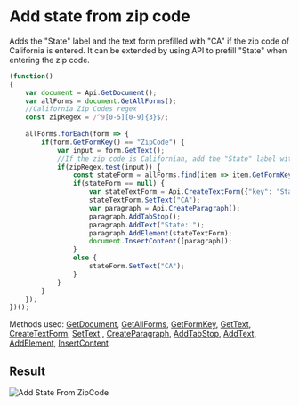 # Add state from zip code

Adds the "State" label and the text form prefilled with "CA" if the zip code of California is entered. It can be extended by using API to prefill "State" when entering the zip code.

<!-- This code snippet is shown in the screenshot. -->

<!-- eslint-skip -->

``` ts
(function()
{
    var document = Api.GetDocument();
    var allForms = document.GetAllForms();
    //California Zip Codes regex
    const zipRegex = /^9[0-5][0-9]{3}$/;
    
    allForms.forEach(form => {
        if(form.GetFormKey() == "ZipCode") {
            var input = form.GetText();
            //If the zip code is Californian, add the "State" label with the text form indicating "CA"
            if(zipRegex.test(input)) {
                const stateForm = allForms.find(item => item.GetFormKey() === "State");
                if(stateForm == null) {
                    var stateTextForm = Api.CreateTextForm({"key": "State", "tip": "State", "required": false, "placeholder": "State", "comb": true, "maxCharacters": 2, "cellWidth": 3, "multiLine": false, "autoFit": false});
                    stateTextForm.SetText("CA");
                    var paragraph = Api.CreateParagraph();
                    paragraph.AddTabStop();
                    paragraph.AddText("State: ");
                    paragraph.AddElement(stateTextForm);
                    document.InsertContent([paragraph]);
                }
                else {
                    stateForm.SetText("CA");
                }
            }
        }
    });
})();
```

Methods used: [GetDocument](../../../../office-api/usage-api/text-document-api/Api/Methods/GetDocument.md), [GetAllForms](../../../../office-api/usage-api/text-document-api/ApiDocument/Methods/GetAllForms.md), [GetFormKey](../../../../office-api/usage-api/text-document-api/ApiFormBase/Methods/GetFormKey.md), [GetText](../../../../office-api/usage-api/text-document-api/ApiFormBase/Methods/GetText.md), [CreateTextForm](../../../../office-api/usage-api/form-api/Api/Methods/CreateTextForm.md), [SetText](../../../../office-api/usage-api/text-document-api/ApiTextForm/Methods/SetText.md),, [CreateParagraph](../../../../office-api/usage-api/text-document-api/Api/Methods/CreateParagraph.md), [AddTabStop](../../../../office-api/usage-api/text-document-api/ApiParagraph/Methods/AddTabStop.md), [AddText](../../../../office-api/usage-api/text-document-api/ApiParagraph/Methods/AddText.md), [AddElement](../../../../office-api/usage-api/text-document-api/ApiParagraph/Methods/AddElement.md), [InsertContent](../../../../office-api/usage-api/text-document-api/ApiDocument/Methods/InsertContent.md)

## Result

![Add State From ZipCode](/assets/images/plugins/add-state-from-zipcode.png)

